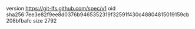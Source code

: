 version https://git-lfs.github.com/spec/v1
oid sha256:7ee3e82f9ee8d0376b9465352319f32591f430c48804815019159cb208bfbafc
size 2792
